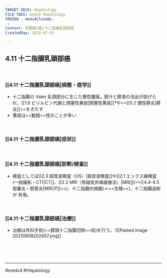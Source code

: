 ```yaml
---
TARGET DECK: Hepatology
FILE TAGS: medu4 Hepatology
FROZEN - medu4ClozeHL:
 : 
Context: 肝胆膵/胆/十二指腸乳頭部癌
CreatedDay: 2021-07-01

---
```


## 4.11 十二指腸乳頭部癌

<br>

### [[4.11 十二指腸乳頭部癌|病態・疫学]]
* 十二指腸の Vater 乳頭部分に生じた悪性腫瘍。胆汁と膵液の流出が妨げられ、[[1.8 ビリルビン代謝と閉塞性黄疸|閉塞性黄疸]]\*や==[[5.2 慢性膵炎|膵炎]]==をきたす
* 黄疸は==動揺==性のことが多い
<!--ID: 1625819548574-->


<br>

### [[4.11 十二指腸乳頭部癌|症状]]


<br>

### [[4.11 十二指腸乳頭部癌|診断/検査]]
* 検査としては[[2.3 超音波検査〈US〉|超音波検査]]や[[2.1 エックス線検査(一般撮影・CT)|CT]]、[[2.2 MRI〈核磁気共鳴画像法〉|MRI]](==[[4.4-4.5 胆嚢炎・胆管炎|MRCP]]==)、十二指腸内視鏡(☞==生検==)、十二指腸造影が 有用。
<!--ID: 1656152856637-->


<br>

### [[4.11 十二指腸乳頭部癌|治療]]
* 治療は外科手術(==膵頭十二指腸切除==術)を行う。
 ![[Pasted image 20210908202457.png]]
<!--ID: 1625819548580-->


<br><br><br>

---
#medu4 #Hepatology  
